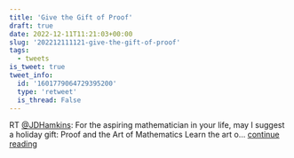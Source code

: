 ```yaml
---
title: 'Give the Gift of Proof'
draft: true
date: 2022-12-11T11:21:03+00:00
slug: '202212111121-give-the-gift-of-proof'
tags:
  - tweets
is_tweet: true
tweet_info:
  id: '1601779064729395200'
  type: 'retweet'
  is_thread: False
---
```




RT [@JDHamkins](https://x.com/JDHamkins): For the aspiring mathematician in your life, may I suggest a holiday gift:
 Proof and the Art of Mathematics
Learn the art o… [continue reading](https://x.com/sytelus/status/1601779064729395200)
